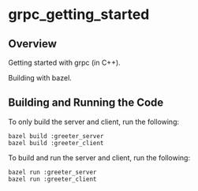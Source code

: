 # grpc_getting_started

## Overview
Getting started with grpc (in C++).

Building with bazel.

## Building and Running the Code
To only build the server and client, run the following:
```
bazel build :greeter_server
bazel build :greeter_client
```

To build and run the server and client, run the following:
```
bazel run :greeter_server
bazel run :greeter_client
```
